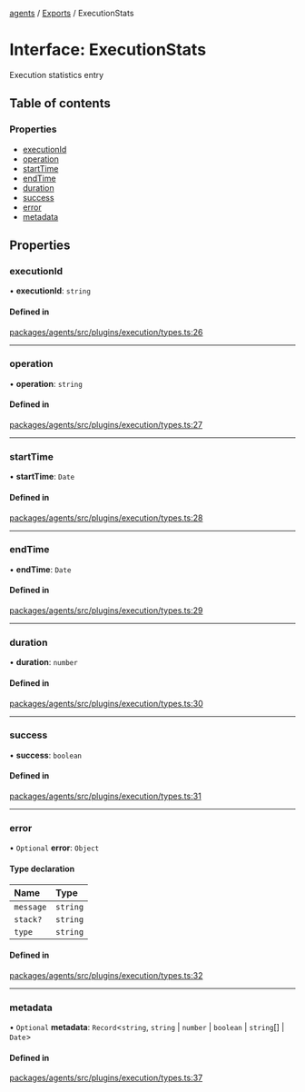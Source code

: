 <!-- 
 ⚠️  AUTO-GENERATED FILE - DO NOT EDIT MANUALLY
 This file is automatically generated by scripts/docs-generator.js
 To make changes, edit the source TypeScript files or update the generator script
-->

[agents](../../) / [Exports](../modules) / ExecutionStats

# Interface: ExecutionStats

Execution statistics entry

## Table of contents

### Properties

- [executionId](ExecutionStats#executionid)
- [operation](ExecutionStats#operation)
- [startTime](ExecutionStats#starttime)
- [endTime](ExecutionStats#endtime)
- [duration](ExecutionStats#duration)
- [success](ExecutionStats#success)
- [error](ExecutionStats#error)
- [metadata](ExecutionStats#metadata)

## Properties

### executionId

• **executionId**: `string`

#### Defined in

[packages/agents/src/plugins/execution/types.ts:26](https://github.com/woojubb/robota/blob/d84cd2e1e6915e9f7e9aff8f9b06df02e55c139b/packages/agents/src/plugins/execution/types.ts#L26)

___

### operation

• **operation**: `string`

#### Defined in

[packages/agents/src/plugins/execution/types.ts:27](https://github.com/woojubb/robota/blob/d84cd2e1e6915e9f7e9aff8f9b06df02e55c139b/packages/agents/src/plugins/execution/types.ts#L27)

___

### startTime

• **startTime**: `Date`

#### Defined in

[packages/agents/src/plugins/execution/types.ts:28](https://github.com/woojubb/robota/blob/d84cd2e1e6915e9f7e9aff8f9b06df02e55c139b/packages/agents/src/plugins/execution/types.ts#L28)

___

### endTime

• **endTime**: `Date`

#### Defined in

[packages/agents/src/plugins/execution/types.ts:29](https://github.com/woojubb/robota/blob/d84cd2e1e6915e9f7e9aff8f9b06df02e55c139b/packages/agents/src/plugins/execution/types.ts#L29)

___

### duration

• **duration**: `number`

#### Defined in

[packages/agents/src/plugins/execution/types.ts:30](https://github.com/woojubb/robota/blob/d84cd2e1e6915e9f7e9aff8f9b06df02e55c139b/packages/agents/src/plugins/execution/types.ts#L30)

___

### success

• **success**: `boolean`

#### Defined in

[packages/agents/src/plugins/execution/types.ts:31](https://github.com/woojubb/robota/blob/d84cd2e1e6915e9f7e9aff8f9b06df02e55c139b/packages/agents/src/plugins/execution/types.ts#L31)

___

### error

• `Optional` **error**: `Object`

#### Type declaration

| Name | Type |
| :------ | :------ |
| `message` | `string` |
| `stack?` | `string` |
| `type` | `string` |

#### Defined in

[packages/agents/src/plugins/execution/types.ts:32](https://github.com/woojubb/robota/blob/d84cd2e1e6915e9f7e9aff8f9b06df02e55c139b/packages/agents/src/plugins/execution/types.ts#L32)

___

### metadata

• `Optional` **metadata**: `Record`\<`string`, `string` \| `number` \| `boolean` \| `string`[] \| `Date`\>

#### Defined in

[packages/agents/src/plugins/execution/types.ts:37](https://github.com/woojubb/robota/blob/d84cd2e1e6915e9f7e9aff8f9b06df02e55c139b/packages/agents/src/plugins/execution/types.ts#L37)

